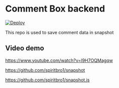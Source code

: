 # Comment Box backend

[![Deploy](https://button.deta.dev/1/svg)](https://go.deta.dev/deploy?repo=https://github.com/spiritbro1/commentbox-backend)

This repo is used to save comment data in snapshot

## Video demo

https://www.youtube.com/watch?v=l9H7OQMagqw

https://github.com/spiritbro1/snapshot

https://github.com/spiritbro1/snapshot.js
